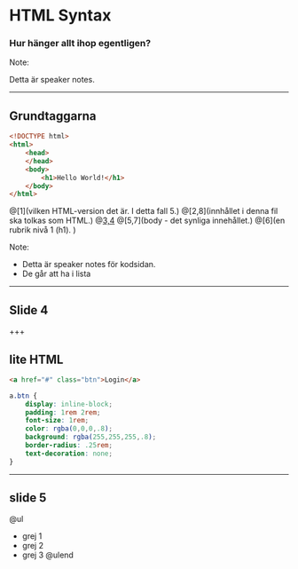 # HTML Syntax
### Hur hänger allt ihop egentligen?

Note: 

Detta är speaker notes.

---
## Grundtaggarna

```html
<!DOCTYPE html>
<html>
    <head>
    </head>
    <body>
        <h1>Hello World!</h1>
    </body>
</html>
```
@[1](vilken HTML-version det är. I detta fall 5.)
@[2,8](innhållet i denna fil ska tolkas som HTML.)
@[3,4](head)
@[5,7](body - det synliga innehållet.)
@[6](en rubrik nivå 1 (h1). )

Note: 

* Detta är speaker notes för kodsidan.
* De går att ha i lista

---
## Slide 4

+++

## lite HTML

```html
<a href="#" class="btn">Login</a>
```

```css
a.btn {
    display: inline-block;
    padding: 1rem 2rem;
    font-size: 1rem;
    color: rgba(0,0,0,.8);
    background: rgba(255,255,255,.8);
    border-radius: .25rem;
    text-decoration: none;
}
```

---
## slide 5

@ul
* grej 1
* grej 2
* grej 3
@ulend

